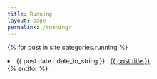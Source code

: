 ```yaml
---
title: Running
layout: page
permalink: /running/
---
```


{% for post in site.categories.running %}
 <li><span>{{ post.date | date_to_string }}</span> &nbsp; <a href="{{ post.url }}">{{ post.title }}</a></li>
{% endfor %}
